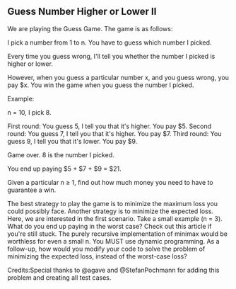 Guess Number Higher or Lower II 
---

We are playing the Guess Game. The game is as follows: 

I pick a number from 1 to n. You have to guess which number I picked.

Every time you guess wrong, I'll tell you whether the number I picked is higher or lower. 

However, when you guess a particular number x,  and you guess wrong, you pay $x. You win the game when you guess the number I picked.


Example:

n = 10, I pick 8.

First round:  You guess 5, I tell you that it's higher. You pay $5.
Second round: You guess 7, I tell you that it's higher. You pay $7.
Third round:  You guess 9, I tell you that it's lower. You pay $9.

Game over. 8 is the number I picked.

You end up paying $5 + $7 + $9 = $21.



Given a particular n &ge; 1, find out how much money you need to have to guarantee a win.


   The best strategy to play the game is to minimize the maximum loss you could possibly face. Another strategy is to minimize the expected loss. Here, we are interested in the first scenario.
   Take a small example (n = 3). What do you end up paying in the worst case?
  Check out this article if you're still stuck.
 The purely recursive implementation of minimax would be worthless for even a small n. You MUST use dynamic programming. 
 As a follow-up, how would you modify your code to solve the problem of minimizing the expected loss, instead of the worst-case loss? 
 

Credits:Special thanks to @agave and @StefanPochmann for adding this problem and creating all test cases.

